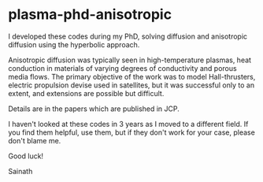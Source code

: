 # plasma-phd-anisotropic

I developed these codes during my PhD, solving diffusion and anisotropic diffusion using the hyperbolic approach.

Anisotropic diffusion was typically seen in high-temperature plasmas, heat conduction in materials of varying degrees of conductivity and porous media flows.
The primary objective of the work was to model Hall-thrusters, electric propulsion devise used in satellites, but it was successful only to an extent, and extensions are possible but difficult.

Details are in the papers which are published in JCP.

I haven't looked at these codes in 3 years as I moved to a different field. If you find them helpful, use them, but if they don't work for your case, please don't blame me.

Good luck!

Sainath
